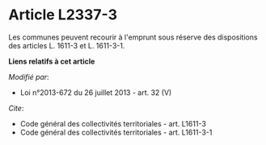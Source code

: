 # Article L2337-3

Les communes peuvent recourir à l'emprunt sous réserve des dispositions des articles L. 1611-3 et L. 1611-3-1.

**Liens relatifs à cet article**

_Modifié par_:

  - Loi n°2013-672 du 26 juillet 2013 - art. 32 (V)

_Cite_:

  - Code général des collectivités territoriales - art. L1611-3
  - Code général des collectivités territoriales - art. L1611-3-1
